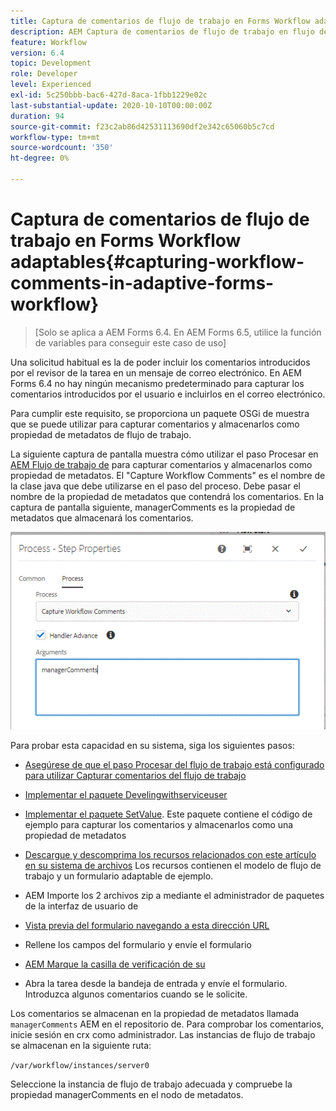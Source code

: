 ```yaml
---
title: Captura de comentarios de flujo de trabajo en Forms Workflow adaptables
description: AEM Captura de comentarios de flujo de trabajo en flujo de trabajo de
feature: Workflow
version: 6.4
topic: Development
role: Developer
level: Experienced
exl-id: 5c250bbb-bac6-427d-8aca-1fbb1229e02c
last-substantial-update: 2020-10-10T00:00:00Z
duration: 94
source-git-commit: f23c2ab86d42531113690df2e342c65060b5c7cd
workflow-type: tm+mt
source-wordcount: '350'
ht-degree: 0%

---
```


# Captura de comentarios de flujo de trabajo en Forms Workflow adaptables{#capturing-workflow-comments-in-adaptive-forms-workflow}

>[Solo se aplica a AEM Forms 6.4. En AEM Forms 6.5, utilice la función de variables para conseguir este caso de uso]

Una solicitud habitual es la de poder incluir los comentarios introducidos por el revisor de la tarea en un mensaje de correo electrónico. En AEM Forms 6.4 no hay ningún mecanismo predeterminado para capturar los comentarios introducidos por el usuario e incluirlos en el correo electrónico.

Para cumplir este requisito, se proporciona un paquete OSGi de muestra que se puede utilizar para capturar comentarios y almacenarlos como propiedad de metadatos de flujo de trabajo.

La siguiente captura de pantalla muestra cómo utilizar el paso Procesar en [AEM Flujo de trabajo de](http://localhost:4502/editor.html/conf/global/settings/workflow/models/CaptureComments.html) para capturar comentarios y almacenarlos como propiedad de metadatos. El &quot;Capture Workflow Comments&quot; es el nombre de la clase java que debe utilizarse en el paso del proceso. Debe pasar el nombre de la propiedad de metadatos que contendrá los comentarios. En la captura de pantalla siguiente, managerComments es la propiedad de metadatos que almacenará los comentarios.

![workflowcomments1](assets/workflowcomments1.gif)

Para probar esta capacidad en su sistema, siga los siguientes pasos:
* [Asegúrese de que el paso Procesar del flujo de trabajo está configurado para utilizar Capturar comentarios del flujo de trabajo](http://localhost:4502/editor.html/conf/global/settings/workflow/models/CaptureComments.html)

* [Implementar el paquete Develingwithserviceuser](/help/forms/assets/common-osgi-bundles/DevelopingWithServiceUser.jar)

* [Implementar el paquete SetValue](/help/forms/assets/common-osgi-bundles/SetValueApp.core-1.0-SNAPSHOT.jar). Este paquete contiene el código de ejemplo para capturar los comentarios y almacenarlos como una propiedad de metadatos

* [Descargue y descomprima los recursos relacionados con este artículo en su sistema de archivos](assets/capturecomments.zip) Los recursos contienen el modelo de flujo de trabajo y un formulario adaptable de ejemplo.

* AEM Importe los 2 archivos zip a mediante el administrador de paquetes de la interfaz de usuario de

* [Vista previa del formulario navegando a esta dirección URL](http://localhost:4502/content/dam/formsanddocuments/capturecomments/jcr:content?wcmmode=disabled)

* Rellene los campos del formulario y envíe el formulario

* [AEM Marque la casilla de verificación de su](http://localhost:4502/aem/inbox)

* Abra la tarea desde la bandeja de entrada y envíe el formulario. Introduzca algunos comentarios cuando se le solicite.

Los comentarios se almacenan en la propiedad de metadatos llamada `managerComments` AEM en el repositorio de. Para comprobar los comentarios, inicie sesión en crx como administrador. Las instancias de flujo de trabajo se almacenan en la siguiente ruta:

`/var/workflow/instances/server0`

Seleccione la instancia de flujo de trabajo adecuada y compruebe la propiedad managerComments en el nodo de metadatos.
